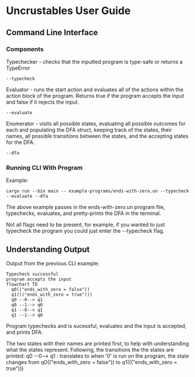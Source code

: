 # Uncrustables User Guide

## Command Line Interface

### Components

Typechecker -  checks that the inputted program is type-safe or returns a TypeError
```
--typecheck
```
Evaluator -  runs the start action and evaluates all of the actions within the action 
block of the program. Returns true if the program accepts the input and false if it 
rejects the input.
```
--evaluate
```
Enumerator - visits all possible states, evaluating all possible outcomes for each 
and populating the DFA struct, keeping track of the states, their names, all possible 
transitions between the states, and the accepting states for the DFA.
```
--dfa
```

### Running CLI With Program

Example:
```
cargo run --bin main -- example-programs/ends-with-zero.un --typecheck --evaluate --dfa
```
The above example passes in the ends-with-zero.un program file, typechecks, evaluates,
and pretty-prints the DFA in the terminal.

Not all flags need to be present, for example, if you wanted to just typecheck the 
program you could just enter the --typecheck flag.

## Understanding Output

Output from the previous CLI example:
```
Typecheck successful
program accepts the input
flowchart TD
  q0(("ends_with_zero = false"))
  q1((("ends_with_zero = true")))
  q0 --0--> q1
  q0 --1--> q0
  q1 --0--> q1
  q1 --1--> q0
```
Program typechecks and is sucessful, evaluates and the input is accepted, and prints DFA.

The two states with their names are printed first, to help with understanding what the 
states represent.
Following, the transitions the the states are printed:
    q0 --0--> q1 : translates to when '0' is run on the program, the state changes from
                    q0(("ends_with_zero = false")) to q1((("ends_with_zero = true")))






